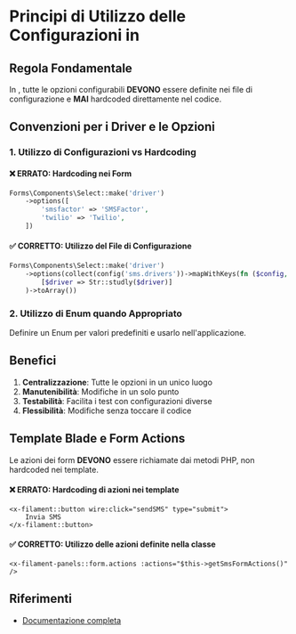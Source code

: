 # Principi di Utilizzo delle Configurazioni in 

## Regola Fondamentale

In , tutte le opzioni configurabili **DEVONO** essere definite nei file di configurazione e **MAI** hardcoded direttamente nel codice.

## Convenzioni per i Driver e le Opzioni

### 1. Utilizzo di Configurazioni vs Hardcoding

#### ❌ ERRATO: Hardcoding nei Form

```php
Forms\Components\Select::make('driver')
    ->options([
        'smsfactor' => 'SMSFactor',
        'twilio' => 'Twilio',
    ])
```

#### ✅ CORRETTO: Utilizzo del File di Configurazione

```php
Forms\Components\Select::make('driver')
    ->options(collect(config('sms.drivers'))->mapWithKeys(fn ($config, $driver) => 
        [$driver => Str::studly($driver)]
    )->toArray())
```

### 2. Utilizzo di Enum quando Appropriato

Definire un Enum per valori predefiniti e usarlo nell'applicazione.

## Benefici

1. **Centralizzazione**: Tutte le opzioni in un unico luogo
2. **Manutenibilità**: Modifiche in un solo punto
3. **Testabilità**: Facilita i test con configurazioni diverse
4. **Flessibilità**: Modifiche senza toccare il codice

## Template Blade e Form Actions

Le azioni dei form **DEVONO** essere richiamate dai metodi PHP, non hardcoded nei template.

#### ❌ ERRATO: Hardcoding di azioni nei template

```blade
<x-filament::button wire:click="sendSMS" type="submit">
    Invia SMS
</x-filament::button>
```

#### ✅ CORRETTO: Utilizzo delle azioni definite nella classe

```blade
<x-filament-panels::form.actions :actions="$this->getSmsFormActions()" />
```

## Riferimenti
- [Documentazione completa](/var/www/html//laravel/Modules/Notify/docs/CONFIGURATIONS_USAGE_PRINCIPLES.md)
